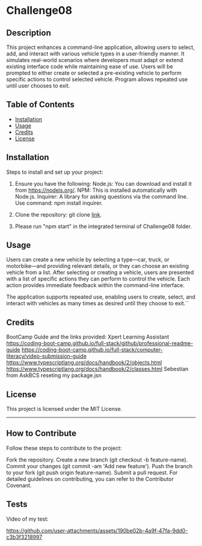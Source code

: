 # Challenge08

## Description
This project enhances a command-line application, allowing users to select, add, and interact with various vehicle types in a user-friendly manner. It simulates real-world scenarios where developers must adapt or extend existing interface code while maintaining ease of use. 
Users will be prompted to either create or selected a pre-existing vehicle to perform specific actions to control selected vehicle. Program allows repeated use until user chooses to exit.

## Table of Contents
- [Installation](#installation)
- [Usage](#usage)
- [Credits](#credits)
- [License](#license)

## Installation

Steps to install and set up your project:
1. Ensure you have the following:
   Node.js: You can download and install it from https://nodejs.org/.
   NPM: This is installed automatically with Node.js.
   Inquirer: A library for asking questions via the command line. Use command: npm install inquirer.
   
2. Clone the repository: git clone [link](https://github.com/McMulle20/Challenge08).

3. Please run "npm start" in the integrated terminal of Challenge08 folder.

## Usage

Users can create a new vehicle by selecting a type—car, truck, or motorbike—and providing relevant details, or they can choose an existing vehicle from a list. After selecting or creating a vehicle, users are presented with a list of specific actions they can perform to control the vehicle. Each action provides immediate feedback within the command-line interface.

The application supports repeated use, enabling users to create, select, and interact with vehicles as many times as desired until they choose to exit.``

## Credits

BootCamp Guide and the links provided: 
Xpert Learning Assistant 
https://coding-boot-camp.github.io/full-stack/github/professional-readme-guide https://coding-boot-camp.github.io/full-stack/computer-literacy/video-submission-guide
https://www.typescriptlang.org/docs/handbook/2/objects.html
https://www.typescriptlang.org/docs/handbook/2/classes.html
Sebestian from AskBCS reseting my package.jsn

## License

This project is licensed under the MIT License.

---
## How to Contribute

Follow these steps to contribute to the project:

Fork the repository.
Create a new branch (git checkout -b feature-name).
Commit your changes (git commit -am 'Add new feature').
Push the branch to your fork (git push origin feature-name).
Submit a pull request. For detailed guidelines on contributing, you can refer to the Contributor Covenant.

## Tests

Video of my test: 

https://github.com/user-attachments/assets/190be02b-4a9f-47fa-9dd0-c3b3f3218997

